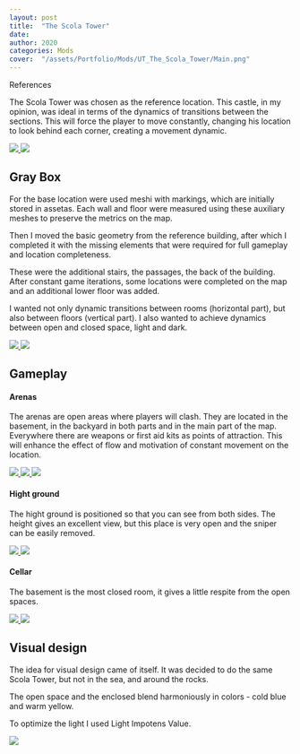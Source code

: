 ```yaml
---
layout: post
title:  "The Scola Tower"
date:   
author: 2020
categories: Mods
cover:  "/assets/Portfolio/Mods/UT_The_Scola_Tower/Main.png"
---
```


References

The Scola Tower was chosen as the reference location. This castle, in my opinion, was ideal in terms of the dynamics of transitions between the sections. This will force the player to move constantly, changing his location to look behind each corner, creating a movement dynamic.

<a href="/assets/Portfolio/Mods/UT_The_Scola_Tower/Refs/Ref1.jpg" data-lightbox="refs" data-title="Refs">
  <img src="/assets/Portfolio/Mods/UT_The_Scola_Tower/Refs/Ref1.jpg">
</a>
<a href="/assets/Portfolio/Mods/UT_The_Scola_Tower/Refs/Ref2_cut.jpg" data-lightbox="refs" data-title="Refs">
  <img src="/assets/Portfolio/Mods/UT_The_Scola_Tower/Refs/Ref2_cut.jpg">
</a>

<h2>Gray Box</h2>

For the base location were used meshi with markings, which are initially stored in assetas. Each wall and floor were measured using these auxiliary meshes to preserve the metrics on the map.


Then I moved the basic geometry from the reference building, after which I completed it with the missing elements that were required for full gameplay and location completeness.


These were the additional stairs, the passages, the back of the building. After constant game iterations, some locations were completed on the map and an additional lower floor was added.


I wanted not only dynamic transitions between rooms (horizontal part), but also between floors (vertical part). I also wanted to achieve dynamics between open and closed space, light and dark. 

<a href="/assets/Portfolio/Mods/UT_The_Scola_Tower/Gray_Box/GB1.png" data-lightbox="GB" data-title="GB">
  <img src="/assets/Portfolio/Mods/UT_The_Scola_Tower/Gray_Box/GB1.png">
</a>
<a href="/assets/Portfolio/Mods/UT_The_Scola_Tower/Gray_Box/GB2.png" data-lightbox="GB" data-title="GB">
  <img src="/assets/Portfolio/Mods/UT_The_Scola_Tower/Gray_Box/GB2.png">
</a>

<h2>Gameplay</h2>

<h4>Arenas</h4>

The arenas are open areas where players will clash. They are located in the basement, in the backyard in both parts and in the main part of the map. Everywhere there are weapons or first aid kits as points of attraction.  This will enhance the effect of flow and motivation of constant movement on the location.

<a href="/assets/Portfolio/Mods/UT_The_Scola_Tower/Main.png" data-lightbox="GB" data-title="GB">
  <img src="/assets/Portfolio/Mods/UT_The_Scola_Tower/Main.png">
</a>
<a href="/assets/Portfolio/Mods/UT_The_Scola_Tower/gif/Ref2_cut.jpg" data-lightbox="refs" data-title="Refs">
  <img src="/assets/Portfolio/Mods/UT_The_Scola_Tower/gif/Ref2_cut.jpg">
</a>
<a href="/assets/Portfolio/Mods/UT_The_Scola_Tower/Bsm1.gif" data-lightbox="GB" data-title="GB">
  <img src="/assets/Portfolio/Mods/UT_The_Scola_Tower/Bsm1.gif">
</a>

<h4>Hight ground</h4>

The hight ground is positioned so that you can see from both sides. The height gives an excellent view, but this place is very open and the sniper can be easily removed.

<a href="/assets/Portfolio/Mods/UT_The_Scola_Tower/HG1.png" data-lightbox="HG" data-title="HG">
  <img src="/assets/Portfolio/Mods/UT_The_Scola_Tower/HG1.png">
</a>
<a href="/assets/Portfolio/Mods/UT_The_Scola_Tower/HG2.png" data-lightbox="HG" data-title="HG">
  <img src="/assets/Portfolio/Mods/UT_The_Scola_Tower/HG2.png">
</a>

<h4>Cellar</h4>

The basement is the most closed room, it gives a little respite from the open spaces. 

<a href="/assets/Portfolio/Mods/UT_The_Scola_Tower/Cellar1.png" data-lightbox="HG" data-title="HG">
  <img src="/assets/Portfolio/Mods/UT_The_Scola_Tower/Cellar1.png">
</a>
<a href="/assets/Portfolio/Mods/UT_The_Scola_Tower/Cellar2.png" data-lightbox="HG" data-title="HG">
  <img src="/assets/Portfolio/Mods/UT_The_Scola_Tower/Cellar2.png">
</a>

<h2>Visual design</h2>

The idea for visual design came of itself. It was decided to do the same Scola Tower, but not in the sea, and around the rocks.

The open space and the enclosed blend harmoniously in colors - cold blue and warm yellow.

To optimize the light I used Light Impotens Value. 

<a href="/assets/Portfolio/Mods/UT_The_Scola_Tower/VD1.png" data-lightbox="HG" data-title="HG">
  <img src="/assets/Portfolio/Mods/UT_The_Scola_Tower/VD1.png">
</a>
